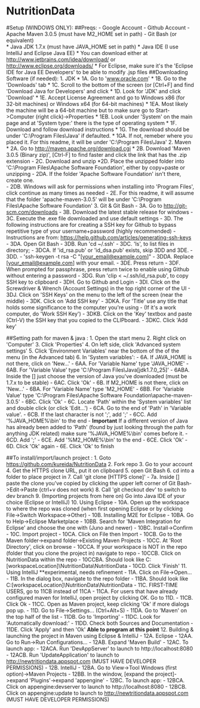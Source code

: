 NutritionData
=============
#Setup (WINDOWS ONLY):
##Preqs:
	- Google Account
	- Github Account
	- Apache Maven 3.0.5 (must have M2_HOME set in path)
	- Git Bash (or equivalent)	
	* Java JDK 1.7.x (must have JAVA_HOME set in path)
	* Java IDE (I use IntelliJ and Eclipse Java EE)
		* You can download either at http://www.jetbrains.com/idea/download/ or http://www.eclipse.org/downloads/
		* For Eclipse, make sure it's the 'Eclipse IDE for Java EE Developers' to be able to modify .jsp files
##Downloading Software (if needed):
	1. JDK
		* 1A. Go to 'www.oracle.com'
		* 1B. Go to the 'Downloads' tab
		* 1C. Scroll to the bottom of the screen (or [Ctrl+F] and find 'Download Java for Developers' and click
		* 1D. Look for 'JDK' and click 'Download'
		* 1E. Accept License Agreement and go to Windows x86 (for 32-bit machines) or Windows x64 (for 64-bit machines)
			* 1EA. Most likely the machine will be a 64-bit machine but to make sure go to Start->Computer (right click)->Properties
			* 1EB. Look under 'System' on the main page and at 'System type:' there is the type of operating system
		* 1F. Download and follow download instructions
		* 1G. The download should be under 'C:\Program Files\Java' if defaulted.
			* 1GA. If not, remeber where you placed it.  For this readme, it will be under 'C:\Program Files\Java'
	2. Maven
		* 2A. Go to http://maven.apache.org/download.cgi
		* 2B. Download 'Maven 3.0.5 (Binary zip)', [Ctrl-F] to find faster and click the link that has the .zip extension
		- 2C. Download and unzip
		*2D. Place the unzipped folder into 'C:\Program Files\Apache Software Foundation', either by copy+paste or unzipping
			- 2DA. If the folder 'Apache Software Foundation' isn't there, create one.  
			- 2DB. Windows will ask for permissions when installing into 'Program Files', click continue as many times as needed
		- 2E. For this readme, it will assume that the folder 'apache-maven-3.0.5' will be under 'C:\Program Files\Apache Software Foundation'
	3. Git & Git Bash
		- 3A. Go to http://git-scm.com/downloads
		- 3B. Download the latest stable release for windows
		- 3C. Execute the .exe file downloaded and use default settings
		- 3D. The following instructions are for creating a SSH key for Github to bypass repetitive type of your username+password
			(highly recommended)
			- Instructions are from: https://help.github.com/articles/generating-ssh-keys
			- 3DA. Open Git Bash
			- 3DB. Run 'cd ~/.ssh'
			- 3DC.  'ls', to list files in directory;
				- 3DCA. If 'id_rsa.pub' or 'id_dsa.pub' exists, skip 3DD and 3DE. 
			- 3DD.  -  'ssh-keygen -t rsa -C "[your_email@example.com]"
				- 3DDA. Replace [your_email@example.com] with your email.
			- 3DE. Press return
			- 3DF. When prompted for passphrase, press return twice to enable using Github without entering a password
			- 3DG. Run 'clip < ~/.ssh/id_rsa.pub', to copy SSH key to clipboard
			- 3DH. Go to Github and Login
			- 3DI. Click on the Screwdriver & Wrench (Account Settings) in the top right corner of the UI
			- 3DJ. Click on 'SSH Keys' on the menu to the left of the screen (near the middle)
			- 3DK. Click on 'Add SSH key'
				- 3DKA. For 'Title' use any title that holds some significance to the computer you're using
						- (If it's a work computer, do 'Work SSH Key')
				- 3DKB. Click on the 'Key' textbox and paste (Ctrl-V) the SSH key that you copied to the CLIPboard.
				- 3DKC. Click 'Add key'

##Setting path for maven & java :
	1. Open the start menu
	2. Right click on 'Computer'
	3. Click 'Properties'
	4. On left side, click 'Advanced system settings'
	5. Click 'Environment Variables' near the bottom of the of the menu (in the Advanced tab)
	6. In 'System variables':
		- 6A. If JAVA_HOME is not there, click on 'New...'
			- 6AA. For 'Variable Name' type 'JAVA_HOME'
			- 6AB. For 'Variable Value' type 'C:\Program Files\Java\[jdk1.7.0_25]'
				- 6ABA. Inside the [] just choose the version of Java you've downloaded (must be 1.7.x to be stable)
			- 6AC. Click 'Ok'
		- 6B. If M2_HOME is not there, click on 'New...'
			- 6BA. For 'Variable Name' type 'M2_HOME'
			- 6BB. For 'Variable Value' type 'C:\Program Files\Apache Software Foundation\apache-maven-3.0.5'
			- 6BC. Click 'Ok'
		- 6C. Locate 'Path' within the 'System variables' list and double click (or click 'Edit...')
			- 6CA. Go to the end of 'Path' in 'Variable value'.
			- 6CB. If the last character is not ';', add ';'
			- 6CC. Add '%JAVA_HOME%\bin' to the end
				- **Important** If a different version of Java has already been added to 'Path' (found by just looking through the path for anything JDK related) make sure '%JAVA_HOME%\bin' comes before it.
			- 6CD. Add ';'
			- 6CE. Add '%M2_HOME%\bin' to the end
			- 6CE. Click 'Ok'
		- 6D. Click 'Ok' again
		- 6E. Click 'Ok' to finish
		
##To install/import/launch project : 
	1. Goto https://github.com/kureida/NutritionData
	2. Fork repo
	3. Go to your account
	4. Get the HTTPS clone URL, put it on clipboard
	5. open Git Bash
	6. cd into a folder to place project in
	7. Call 'git clone [HTTPS clone]'
		- 7a. Inside [] paste the clone you've copied by clicking the upper left corner of Git Bash->Edit->Paste (ctrl+v does not work)
	8. Call 'git checkout dev' to switch to dev branch
	9. (Importing projects from here on) Go into Java IDE of your choice (Eclipse or IntelliJ)
	10. Using Eclipse
		- 10A. Open up the workspace to where the repo was cloned (when first opening Eclipse or by clicking File->Switch Workspace->Other)
		- 10B. Installing M2E for Eclipse
			- 10BA. Go to Help->Eclipse Marketplace
			- 10BB. Search for 'Maven Integration for Eclipse' and choose the one with (Juno and newer)
			- 10BC. Install->Confirm
		- 10C. Import project
			- 10CA. Click on File then Import
			- 10CB. Go to the Maven folder->expand folder->Existing Maven Projects
			- 10CC. At 'Root Directory', click on browse
				- 10CCA. If your workspace is NOT in the repo (folder that you clone the project in) navigate to repo
				- 10CCB. Click on NutritionData within the repo 
					- 10CCBA. Should look like C:\[workspaceLocation]\NutritionData\NutritionData
			- 10CD. Click 'Finish'
11. Using IntelliJ **experimental, needs refinement
	- 11A. Click on File->Open...
	- 11B. In the dialog box, navigate to the repo folder 
		- 11BA. Should look like C:\[workspaceLocation]\NutritionData\NutritionData
	- 11C. FIRST-TIME USERS, go to 11CB instead of 11CA
		- 11CA. For users that have already configured maven for IntelliJ, open project by clicking OK.  Go to 11D.
		- 11CB. Click Ok
		- 11CC. Open as Maven project, keep clicking 'Ok' if more dialogs pop up. 
	- 11D. Go to File->Settings... (Ctrl+Alt+S)
		- 11DA. Go to 'Maven' on the top half of the list
		- 11DB. Go to 'Importing'
		- 11DC. Look for 'Automatically download:'
		- 11DD. Check both Sources and Documentation
		- 11DE. Click 'Apply' and then 'Ok'
**Able to program at this point**
12. Building & launching the project in Maven using Eclipse & IntelliJ
	- 12A. Eclipse
		- 12AA. Go to Run->Run Configurations...
		- 12AB. Expand 'Maven Build'
		- 12AC. To launch app:
			- 12ACA. Run 'DevAppServer' to launch to http://localhost:8080
			- 12ACB. Run 'UpdateApplication' to launch to http://newtritiondata.appspot.com (MUST HAVE DEVELOPER PERMISSIONS)
	- 12B. IntelliJ
		- 12BA. Go to View->Tool Windows (first option)->Maven Projects
		- 12BB. In the window, [expand the project]->expand 'Plugins'->expand 'appengine'
		- 12BC. To launch app: 
			- 12BCA. Click on appengine:devserver to launch to http://localhost:8080
			- 12BCB. Click on appengine:update to launch to http://newtritiondata.appspot.com (MUST HAVE DEVELOPER PERMISSIONS)